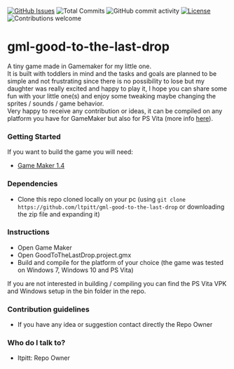 [![GitHub Issues](https://img.shields.io/github/issues-raw/ltpitt/gml-good-to-the-last-drop)](https://github.com/ltpitt/gml-good-to-the-last-drop/issues)
![Total Commits](https://img.shields.io/github/last-commit/ltpitt/gml-good-to-the-last-drop)
![GitHub commit activity](https://img.shields.io/github/commit-activity/4w/ltpitt/gml-good-to-the-last-drop?foo=bar)
[![License](https://img.shields.io/badge/license-GNU-blue.svg)](https://raw.githubusercontent.com/ltpitt/gml-good-to-the-last-drop/master/LICENSE)
![Contributions welcome](https://img.shields.io/badge/contributions-welcome-orange.svg)

# gml-good-to-the-last-drop
A tiny game made in Gamemaker for my little one.  
It is built with toddlers in mind and the tasks and goals are planned to be simple and not frustrating since there is no possibility to lose but my daughter was really excited and happy to play it, I hope you can share some fun with your little one(s) and enjoy some tweaking maybe changing the sprites / sounds / game behavior.  
Very happy to receive any contribution or ideas, it can be compiled on any platform you have for GameMaker but also for PS Vita (more info [here](https://github.com/KuromeSan/GayMaker)).

### Getting Started ###
If you want to build the game you will need:
* [Game Maker 1.4](https://www.yoyogames.com/en)

### Dependencies ###
* Clone this repo cloned locally on your pc (using `git clone https://github.com/ltpitt/gml-good-to-the-last-drop` or downloading the zip file and expanding it) 

### Instructions ###
* Open Game Maker
* Open GoodToTheLastDrop.project.gmx
* Build and compile for the platform of your choice (the game was tested on Windows 7, Windows 10 and PS Vita)

If you are not interested in building / compiling you can find the PS Vita VPK and Windows setup in the bin folder in the repo.

### Contribution guidelines ###

* If you have any idea or suggestion contact directly the Repo Owner

### Who do I talk to? ###

* ltpitt: Repo Owner 
